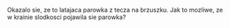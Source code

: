 Okazalo sie, ze to latajaca parowka z tecza na brzuszku. Jak to mozliwe, ze w krainie slodkosci pojawila sie parowka? 

